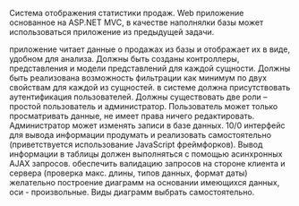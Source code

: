 Система отображения статистики продаж. Web приложение основанное на ASP.NET MVC, в качестве наполнялки базы может использоваться приложение из предыдущей задачи.

приложение читает данные о продажах из базы и отображает их в виде, удобном для анализа. Должны быть созданы контроллеры, представления и модели представлений для каждой сущности. Должны быть реализована возможность фильтрации как минимум по двух свойствам для каждой из сущностей.
в системе должна присутствовать аутентификация пользователей. Должны существовать две роли – простой пользователь и администратор. Пользователь может только просматривать данные, не имеет права ничего редактировать. Администратор может изменять записи в базе данных. 10/0
интерфейс для вывода информации продумать и реализовать самостоятельно (приветствуется использование JavaScript фреймфорков). Вывод информации в таблицы должен выполняться с помощью асинхронных AJAX запросов.
обеспечить валидацию запросов на стороне клиента и сервера (проверка макс. длины, типов данных, формат даты)
желательно построение диаграмм на основании имеющихся данных, оси - произвольные. Виды диаграмм выбрать самостоятельно.
